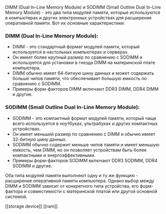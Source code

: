 DIMM (Dual In-Line Memory Module) и SODIMM (Small Outline Dual In-Line Memory Module) - это два типа модулей памяти, которые используются в компьютерах и других электронных устройствах для расширения оперативной памяти. Вот их основные характеристики:

### **DIMM (Dual In-Line Memory Module)**:
    
- DIMM - это стандартный формат модулей памяти, который используется в настольных компьютерах и серверах.
- Он имеет более крупный размер по сравнению с SODIMM и используется для установки в гнезда DIMM на материнской плате компьютера.    
- DIMM обычно имеет 64-битную шину данных и может содержать больше чипов памяти, что обеспечивает большую емкость по сравнению с SODIMM.
- Примеры форм-факторов DIMM включают DDR3 DIMM, DDR4 DIMM и другие.
### **SODIMM (Small Outline Dual In-Line Memory Module)**:
    
- SODIMM - это компактный формат модулей памяти, который чаще всего используется в ноутбуках, ультрабуках и других компактных устройствах.
- Он имеет меньший размер по сравнению с DIMM и обычно имеет 32-битную шину данных.
- SODIMM обычно содержит меньше чипов памяти и имеет меньшую емкость, чем DIMM, но он позволяет устройствам быть более компактными и энергоэффективными.
- Примеры форм-факторов SODIMM включают DDR3 SODIMM, DDR4 SODIMM и другие.

Оба типа модулей памяти выполняют одну и ту же функцию - расширение оперативной памяти компьютера. Однако выбор между DIMM и SODIMM зависит от конкретного типа устройства, его форм-фактора и совместимости с материнской платой или другой основной системой.



[[storage device]]
[[ram]]